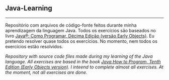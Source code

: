 ## **Java-Learning**
---
Repositório com arquivos de código-fonte feitos durante minha aprendizagem da linguagem Java.
Todos os exercícios são baseados no livro [Java®: Como Programar, Décima Edição (versão Early Objects)](https://www.amazon.com.br/Java%C2%AE-como-programar-Paul-Deitel/dp/8543004799).
Eu pretendo resolver quase todos os exercícios.
No momento, nem todos os exercícios estão resolvidos.

*Repository with source code files made during my learning of the Java language.* 
*All exercises are based in the book [Java How to Program, Tenth Edition (Early Objects version)](https://www.amazon.com.br/Java-How-Program-Early-Objects/dp/0133807800).*
*I inteend to complete almost all exercises.*
*At the moment, not all exercises are done.*
